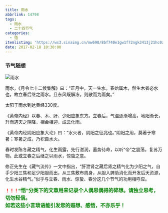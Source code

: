 ```yaml
---
title: 雨水
abbrlink: 14798
tags:
  - 雨水
  - 二十四节气
categories:
  - 悟
itemlistimg: 'https://ws3.sinaimg.cn/mw690/8bf740e1gw1f72ngk3413j21hc0xcnbu.jpg'
date: 2017-02-18 10:30:00
---
```

### 节气随想

![雨水](https://ws3.sinaimg.cn/mw690/8bf740e1gw1f72ngk3413j21hc0xcnbu.jpg)

雨水，《月令七十二候集解》曰：“正月中，天一生水。春始属木，然生木者必水也，故立春后继之雨水。且东风既解冻，则散而为雨矣。”  
  
太阳于雨水到达黄经330度。  

《黄帝内经》以春、木、肝、少阳应象东方。立春后，气温逐渐增高，地阳渐长，升而遇天之阴降，相会相迎，成云化雨。  

《黄帝内经阴阳应象大论》曰：“水火者，阴阳之征兆也。”阴阳之用，莫著于寒暑；寒暑之成，乃积自水火。  

春时发陈冬藏之精气，化生雨露，先行滋润，蓄势待命，以听“帝”之震荡，复苏万物。此或立春之后继之以雨水，惊蛰之意。  
  
修正先生在《藏气流传》一文中指出，“肝泄肾之藏后肾之精气化为少阳之气，自手少阳三焦和足少阳胆而出，从三焦敷布周身，从胆入脾助消化而开发后天资源，化生水谷精气。”似乎与立春、雨水、惊蛰、春分这几个节气的功用相呼应。  


**<font color=red>！！！</font><font color=green face=微软雅黑 size=3>“悟”分类下的文章用来记录个人偶思偶得的碎想。请独立思考，切勿轻信。  
如若这些小言琐语能引发您的遐想、感悟，不亦乐乎！</font>**